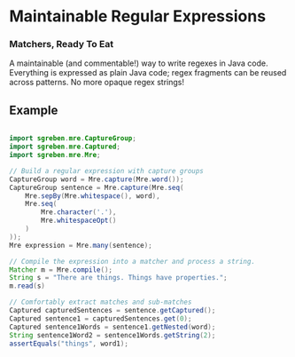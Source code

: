 # Maintainable Regular Expressions
### Matchers, Ready To Eat

A maintainable (and commentable!) way to write regexes in Java code. Everything is expressed as plain Java code; regex fragments can be reused across patterns. No more opaque regex strings!

## Example

```java

import sgreben.mre.CaptureGroup;
import sgreben.mre.Captured;
import sgreben.mre.Mre;

// Build a regular expression with capture groups
CaptureGroup word = Mre.capture(Mre.word());
CaptureGroup sentence = Mre.capture(Mre.seq(
    Mre.sepBy(Mre.whitespace(), word),
    Mre.seq(
        Mre.character('.'), 
        Mre.whitespaceOpt()
    )
));
Mre expression = Mre.many(sentence);

// Compile the expression into a matcher and process a string.
Matcher m = Mre.compile();
String s = "There are things. Things have properties.";
m.read(s)

// Comfortably extract matches and sub-matches
Captured capturedSentences = sentence.getCaptured();
Captured sentence1 = capturedSentences.get(0);
Captured sentence1Words = sentence1.getNested(word);
String sentence1Word2 = sentence1Words.getString(2);
assertEquals("things", word1);
  
```